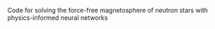 Code for solving the force-free magnetosphere of neutron stars with physics-informed neural networks
